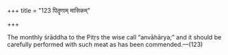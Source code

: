 +++
title = "123 पितॄणाम् मासिकम्"

+++

The monthly śrāddha to the Pitṛs the wise call “anvāhārya;” and it should be carefully performed with such meat as has been commended.—(123)